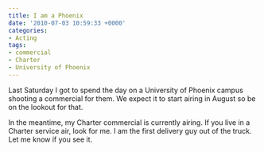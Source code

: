 ```yaml
---
title: I am a Phoenix
date: '2010-07-03 10:59:33 +0000'
categories:
- Acting
tags:
- commercial
- Charter
- University of Phoenix
---
```


Last Saturday I got to spend the day on a University of Phoenix campus shooting
a commercial for them. We expect it to start airing in August so be on the
lookout for that.

In the meantime, my Charter commercial is currently airing. If you live in a
Charter service air, look for me. I am the first delivery guy out of the truck.
Let me know if you see it.
